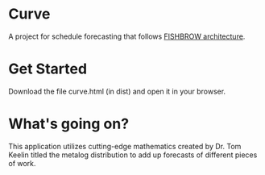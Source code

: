 # Curve
A project for schedule forecasting that follows [FISHBROW architecture](https://github.com/behappyrightnow/DA-Tools).

# Get Started
Download the file curve.html (in dist) and open it in your browser. 

# What's going on?
This application utilizes cutting-edge mathematics created by Dr. Tom Keelin titled the metalog distribution to add up forecasts of different pieces of work. 
